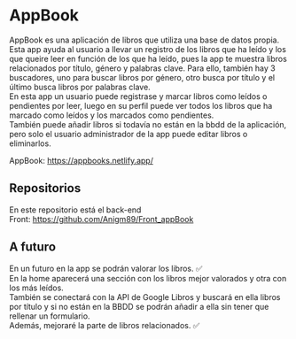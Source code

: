 # AppBook
AppBook es una aplicación de libros que utiliza una base de datos propia. Esta app ayuda al usuario a llevar un registro de los libros que ha leído y los que queire leer en función de los que ha leído, pues la app te muestra libros relacionados por título, género y palabras clave. Para ello, también hay 3 buscadores, uno para buscar libros por género, otro busca por título y el último busca libros por palabras clave.<br>
En esta app un usuario puede registrase y marcar libros como leídos o pendientes por leer, luego en su perfil puede ver todos los libros que ha marcado como leídos y los marcados como pendientes.<br>
También puede añadir libros si todavía no están en la bbdd de la aplicación, pero solo el usuario administrador de la app puede editar libros o eliminarlos.

AppBook: https://appbooks.netlify.app/

## Repositorios 
En este repositorio está el back-end  <br>
Front: https://github.com/Anigm89/Front_appBook

## A futuro
En un futuro en la app se podrán valorar los libros. ✅<br>
En la home aparecerá una sección con los libros mejor valorados y otra con los más leídos.<br>
También se conectará con la API de Google Libros y buscará en ella libros por título y si no están en la BBDD se podrán añadir a ella sin tener que rellenar un formulario. <br>
Además, mejoraré la parte de libros relacionados. ✅